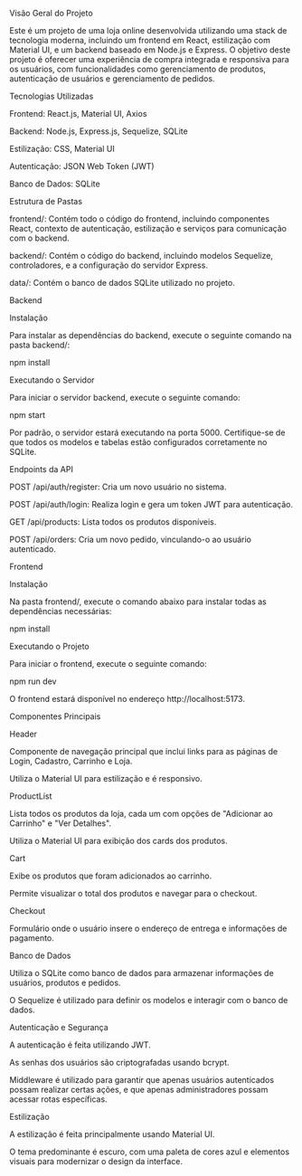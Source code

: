 Visão Geral do Projeto

Este é um projeto de uma loja online desenvolvida utilizando uma stack de tecnologia moderna, incluindo um frontend em React, estilização com Material UI, e um backend baseado em Node.js e Express. O objetivo deste projeto é oferecer uma experiência de compra integrada e responsiva para os usuários, com funcionalidades como gerenciamento de produtos, autenticação de usuários e gerenciamento de pedidos.

Tecnologias Utilizadas

Frontend: React.js, Material UI, Axios

Backend: Node.js, Express.js, Sequelize, SQLite

Estilização: CSS, Material UI

Autenticação: JSON Web Token (JWT)

Banco de Dados: SQLite

Estrutura de Pastas

frontend/: Contém todo o código do frontend, incluindo componentes React, contexto de autenticação, estilização e serviços para comunicação com o backend.

backend/: Contém o código do backend, incluindo modelos Sequelize, controladores, e a configuração do servidor Express.

data/: Contém o banco de dados SQLite utilizado no projeto.

Backend

Instalação

Para instalar as dependências do backend, execute o seguinte comando na pasta backend/:

npm install

Executando o Servidor

Para iniciar o servidor backend, execute o seguinte comando:

npm start

Por padrão, o servidor estará executando na porta 5000. Certifique-se de que todos os modelos e tabelas estão configurados corretamente no SQLite.

Endpoints da API

POST /api/auth/register: Cria um novo usuário no sistema.

POST /api/auth/login: Realiza login e gera um token JWT para autenticação.

GET /api/products: Lista todos os produtos disponíveis.

POST /api/orders: Cria um novo pedido, vinculando-o ao usuário autenticado.

Frontend

Instalação

Na pasta frontend/, execute o comando abaixo para instalar todas as dependências necessárias:

npm install

Executando o Projeto

Para iniciar o frontend, execute o seguinte comando:

npm run dev

O frontend estará disponível no endereço http://localhost:5173.

Componentes Principais

Header

Componente de navegação principal que inclui links para as páginas de Login, Cadastro, Carrinho e Loja.

Utiliza o Material UI para estilização e é responsivo.

ProductList

Lista todos os produtos da loja, cada um com opções de "Adicionar ao Carrinho" e "Ver Detalhes".

Utiliza o Material UI para exibição dos cards dos produtos.

Cart

Exibe os produtos que foram adicionados ao carrinho.

Permite visualizar o total dos produtos e navegar para o checkout.

Checkout

Formulário onde o usuário insere o endereço de entrega e informações de pagamento.

Banco de Dados

Utiliza o SQLite como banco de dados para armazenar informações de usuários, produtos e pedidos.

O Sequelize é utilizado para definir os modelos e interagir com o banco de dados.

Autenticação e Segurança

A autenticação é feita utilizando JWT.

As senhas dos usuários são criptografadas usando bcrypt.

Middleware é utilizado para garantir que apenas usuários autenticados possam realizar certas ações, e que apenas administradores possam acessar rotas específicas.

Estilização

A estilização é feita principalmente usando Material UI.

O tema predominante é escuro, com uma paleta de cores azul e elementos visuais para modernizar o design da interface.

